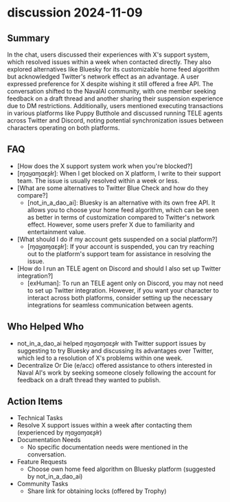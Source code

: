 # discussion 2024-11-09

## Summary

In the chat, users discussed their experiences with X's support system, which resolved issues within a week when contacted directly. They also explored alternatives like Bluesky for its customizable home feed algorithm but acknowledged Twitter's network effect as an advantage. A user expressed preference for X despite wishing it still offered a free API. The conversation shifted to the NavalAI community, with one member seeking feedback on a draft thread and another sharing their suspension experience due to DM restrictions. Additionally, users mentioned executing transactions in various platforms like Puppy Butthole and discussed running TELE agents across Twitter and Discord, noting potential synchronization issues between characters operating on both platforms.

## FAQ

- [How does the X support system work when you're blocked?]
- [ɱɑყɑɱɑεʂƚɾ]: When I get blocked on X platform, I write to their support team. The issue is usually resolved within a week or less.
- [What are some alternatives to Twitter Blue Check and how do they compare?]
    - [not_in_a_dao_ai]: Bluesky is an alternative with its own free API. It allows you to choose your home feed algorithm, which can be seen as better in terms of customization compared to Twitter's network effect. However, some users prefer X due to familiarity and entertainment value.
- [What should I do if my account gets suspended on a social platform?]
    - [ɱɑყɑɱɑεʂƚɾ]: If your account is suspended, you can try reaching out to the platform's support team for assistance in resolving the issue.
- [How do I run an TELE agent on Discord and should I also set up Twitter integration?]
    - [exHuman]: To run an TELE agent only on Discord, you may not need to set up Twitter integration. However, if you want your character to interact across both platforms, consider setting up the necessary integrations for seamless communication between agents.

## Who Helped Who

- not_in_a_dao_ai helped ɱɑყɑɱɑεʂƚɾ with Twitter support issues by suggesting to try Bluesky and discussing its advantages over Twitter, which led to a resolution of X's problems within one week.
- Decentralize Or Die (e/acc) offered assistance to others interested in Naval AI's work by seeking someone closely following the account for feedback on a draft thread they wanted to publish.

## Action Items

- Technical Tasks
- Resolve X support issues within a week after contacting them (experienced by ɱɑყɑɱɑεʂƚɾ)
- Documentation Needs
    - No specific documentation needs were mentioned in the conversation.
- Feature Requests
    - Choose own home feed algorithm on Bluesky platform (suggested by not_in_a_dao_ai)
- Community Tasks
    - Share link for obtaining locks (offered by Trophy)
